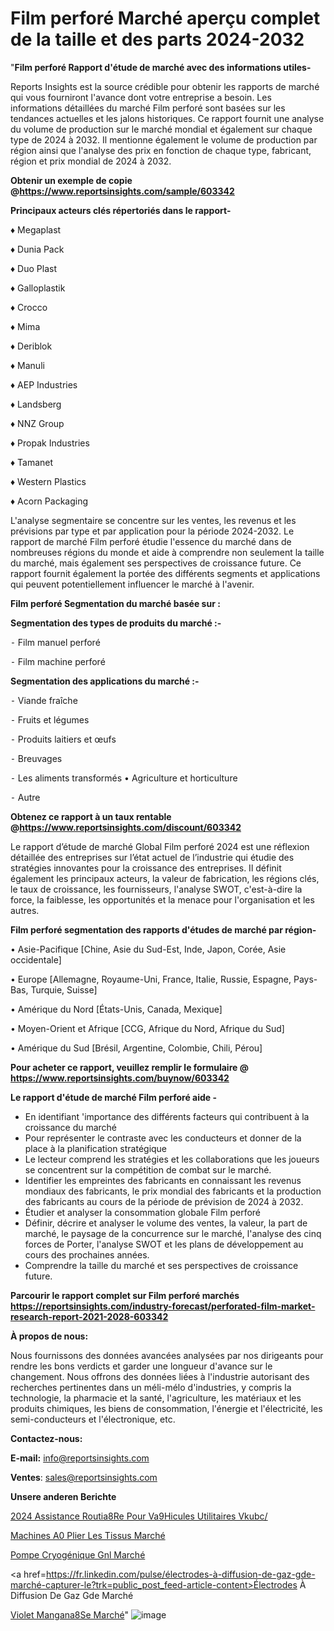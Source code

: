 # Film perforé Marché aperçu complet de la taille et des parts 2024-2032

"<strong>Film perforé Rapport d'étude de marché avec des informations utiles-</strong>

Reports Insights est la source crédible pour obtenir les rapports de marché qui vous fourniront l'avance dont votre entreprise a besoin. Les informations détaillées du marché Film perforé sont basées sur les tendances actuelles et les jalons historiques. Ce rapport fournit une analyse du volume de production sur le marché mondial et également sur chaque type de 2024 à 2032. Il mentionne également le volume de production par région ainsi que l'analyse des prix en fonction de chaque type, fabricant, région et prix mondial de 2024 à 2032.

<strong><b>Obtenir un exemple de copie @</b></strong><a href=https://www.reportsinsights.com/sample/603342><strong><b>https://www.reportsinsights.com/sample/603342</b></strong></a>

<b>Principaux acteurs clés répertoriés dans le rapport-</b>

<b> </b>♦ Megaplast

♦ Dunia Pack

♦ Duo Plast

♦ Galloplastik

♦ Crocco

♦ Mima

♦ Deriblok

♦ Manuli

♦ AEP Industries

♦ Landsberg

♦ NNZ Group

♦ Propak Industries

♦ Tamanet

♦ Western Plastics

♦ Acorn Packaging

L'analyse segmentaire se concentre sur les ventes, les revenus et les prévisions par type et par application pour la période 2024-2032. Le rapport de marché Film perforé étudie l'essence du marché dans de nombreuses régions du monde et aide à comprendre non seulement la taille du marché, mais également ses perspectives de croissance future. Ce rapport fournit également la portée des différents segments et applications qui peuvent potentiellement influencer le marché à l'avenir.

<strong>Film perforé Segmentation du marché basée sur :</strong>

<strong>Segmentation des types de produits du marché :-</strong>

⁃ Film manuel perforé

⁃ Film machine perforé

<strong>Segmentation des applications du marché :-</strong>

⁃ Viande fraîche

⁃ Fruits et légumes

⁃ Produits laitiers et œufs

⁃ Breuvages

⁃ Les aliments transformés
• Agriculture et horticulture

⁃ Autre

<strong><b>Obtenez ce rapport à un taux rentable @</b></strong><a href=https://www.reportsinsights.com/discount/603342><strong><b>https://www.reportsinsights.com/discount/603342</b></strong></a>

Le rapport d’étude de marché Global Film perforé 2024 est une réflexion détaillée des entreprises sur l’état actuel de l’industrie qui étudie des stratégies innovantes pour la croissance des entreprises. Il définit également les principaux acteurs, la valeur de fabrication, les régions clés, le taux de croissance, les fournisseurs, l'analyse SWOT, c'est-à-dire la force, la faiblesse, les opportunités et la menace pour l'organisation et les autres.

<strong>Film perforé segmentation des rapports d'études de marché par région-</strong>

• Asie-Pacifique [Chine, Asie du Sud-Est, Inde, Japon, Corée, Asie occidentale]

• Europe [Allemagne, Royaume-Uni, France, Italie, Russie, Espagne, Pays-Bas, Turquie, Suisse]

• Amérique du Nord [États-Unis, Canada, Mexique]

• Moyen-Orient et Afrique [CCG, Afrique du Nord, Afrique du Sud]

• Amérique du Sud [Brésil, Argentine, Colombie, Chili, Pérou]

<strong>Pour acheter ce rapport, veuillez remplir le formulaire @   <a href=https://www.reportsinsights.com/buynow/603342>https://www.reportsinsights.com/buynow/603342</a></strong>

<strong>Le rapport d'étude de marché Film perforé aide -</strong>
<ul>
  <li>En identifiant 'importance des différents facteurs qui contribuent à la croissance du marché</li>
  <li>Pour représenter le contraste avec les conducteurs et donner de la place à la planification stratégique</li>
  <li>Le lecteur comprend les stratégies et les collaborations que les joueurs se concentrent sur la compétition de combat sur le marché.</li>
  <li>Identifier les empreintes des fabricants en connaissant les revenus mondiaux des fabricants, le prix mondial des fabricants et la production des fabricants au cours de la période de prévision de 2024 à 2032.</li>
  <li>Étudier et analyser la consommation globale Film perforé</li>
  <li>Définir, décrire et analyser le volume des ventes, la valeur, la part de marché, le paysage de la concurrence sur le marché, l'analyse des cinq forces de Porter, l'analyse SWOT et les plans de développement au cours des prochaines années.</li>
  <li>Comprendre la taille du marché et ses perspectives de croissance future.</li>
</ul>

<strong>Parcourir le rapport complet sur Film perforé marchés <a href=https://reportsinsights.com/industry-forecast/perforated-film-market-research-report-2021-2028-603342>https://reportsinsights.com/industry-forecast/perforated-film-market-research-report-2021-2028-603342</a></strong>

<strong>À propos de nous:</strong>

Nous fournissons des données avancées analysées par nos dirigeants pour rendre les bons verdicts et garder une longueur d'avance sur le changement. Nous offrons des données liées à l'industrie autorisant des recherches pertinentes dans un méli-mélo d'industries, y compris la technologie, la pharmacie et la santé, l'agriculture, les matériaux et les produits chimiques, les biens de consommation, l'énergie et l'électricité, les semi-conducteurs et l'électronique, etc.

<strong>Contactez-nous:</strong>

<strong>E-mail:</strong> <a href=mailto:info@reportsinsights.com>info@reportsinsights.com</a>

<strong>Ventes</strong>: <a href=mailto:sales@reportsinsights.com>sales@reportsinsights.com</a>

<strong>Unsere anderen Berichte</strong>

<a href=https://www.linkedin.com/pulse/2024-assistance-routi%C3%A8re-pour-v%C3%A9hicules-utilitaires-vkubc/>2024 Assistance Routia8Re Pour Va9Hicules Utilitaires Vkubc/</a>

<a href=https://www.linkedin.com/pulse/machines-%C3%A0-plier-les-tissus-march%C3%A9-2024-2032-b7xoc/>Machines A0 Plier Les Tissus Marché</a>

<a href=https://www.linkedin.com/pulse/pompe-cryogénique-gnl-marché-couverture-bl1tc/>Pompe Cryogénique Gnl Marché</a>

<a href=https://fr.linkedin.com/pulse/électrodes-à-diffusion-de-gaz-gde-marché-capturer-le?trk=public_post_feed-article-content>Électrodes À Diffusion De Gaz Gde Marché</a>

<a href=https://www.linkedin.com/pulse/violet-mangan%C3%A8se-march%C3%A9-analyse-historique-xc1qf/>Violet Mangana8Se Marché</a>"
![image](https://github.com/daminid12/RItrends/assets/158430485/2275653d-7b7e-4204-9564-639327f5bbc3)
